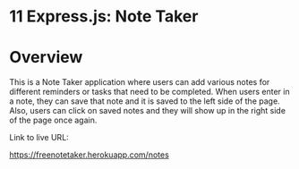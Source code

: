 # 11 Express.js: Note Taker

# Overview

This is a Note Taker application where users can add various notes for different reminders or tasks that need to be completed. When users enter in a note, they can save that note and it is saved to the left side of the page. Also, users can click on saved notes and they will show up in the right side of the page once again. 

Link to live URL: 

https://freenotetaker.herokuapp.com/notes



